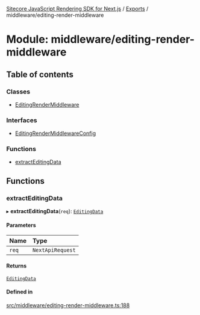 [Sitecore JavaScript Rendering SDK for Next.js](../README.md) / [Exports](../modules.md) / middleware/editing-render-middleware

# Module: middleware/editing-render-middleware

## Table of contents

### Classes

- [EditingRenderMiddleware](../classes/middleware_editing_render_middleware.EditingRenderMiddleware.md)

### Interfaces

- [EditingRenderMiddlewareConfig](../interfaces/middleware_editing_render_middleware.EditingRenderMiddlewareConfig.md)

### Functions

- [extractEditingData](middleware_editing_render_middleware.md#extracteditingdata)

## Functions

### extractEditingData

▸ **extractEditingData**(`req`): [`EditingData`](sharedTypes_editing_data.md#editingdata)

#### Parameters

| Name | Type |
| :------ | :------ |
| `req` | `NextApiRequest` |

#### Returns

[`EditingData`](sharedTypes_editing_data.md#editingdata)

#### Defined in

[src/middleware/editing-render-middleware.ts:188](https://github.com/Sitecore/jss/blob/8c00be96/packages/sitecore-jss-nextjs/src/middleware/editing-render-middleware.ts#L188)
